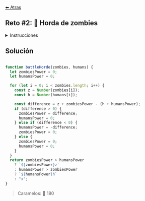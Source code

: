 [⬅ Atras](https://github.com/jdtb4/halloweenDev)

## Reto #2: 🧟 Horda de zombies

<details>
    <summary>Instrucciones</summary>

<br/>

En una lucha épica entre muertos vivientes 🧟 y humanos 👮‍♂️, ambos bandos tienen una lista de combatientes con poderes de ataque específicos.

La batalla se desarrolla en rondas, y cada ronda enfrenta a cada combatiente de su bando.

El bando con mayor poder de ataque gana la ronda, y su poder se suma al siguiente combatiente de su equipo.

En caso de empate, ambos combatientes caen y no afectan a la próxima ronda.

Dadas dos cadenas de texto zombies y humans, donde cada dígito (del 1 al 9) representa el poder de ataque de un combatiente, determina quién queda al final y con cuánto poder de ataque.

Importante: Las dos cadenas siempre tendrán la misma longitud.

La salida es una cadena de texto que representa el resultado final de la batalla.

- Si queda un zombie, devuelve su poder seguido de "z", por ejemplo "3z".
- Si queda un humano, devuelve su poder seguido de "h", por ejemplo "2h".
- Si hay un empate y ninguno queda con poder al final, devuelve "x".

Aquí tienes un ejemplo:

```js
const zombies = '242';
const humans = '334';

const result = battleHorde(zombies, humans);  // -> "2h"

// primera ronda: zombie 2 vs human 3 -> humano gana (+1)
// segunda ronda: zombie 4 vs human 3+1 -> empate
// tercera ronda: zombie 2 vs human 4 -> humano gana (+2)
// resultado: "2h"
```

Otro ejemplo con un empate:

```js
const zombies = '444';
const humans = '282';

const result = battleHorde(zombies, humans);  // -> "x"

// primera ronda: zombie 4 vs human 2 -> zombie gana (+2)
// segunda ronda: zombie 4+2 vs human 8 -> humano gana (+2)
// tercera ronda: zombie 4 vs human 2+2 -> empate
// resultado: "x"
```

</details>

## Solución

```js

function battleHorde(zombies, humans) {
  let zombiesPower = 0;
  let humansPower = 0;

  for (let i = 0; i < zombies.length; i++) {
    const z = Number(zombies[i]);
    const h = Number(humans[i]);

    const difference = z + zombiesPower - (h + humansPower);
    if (difference > 0) {
      zombiesPower = difference;
      humansPower = 0;
    } else if (difference < 0) {
      humansPower = -difference;
      zombiesPower = 0;
    } else {
      zombiesPower = 0;
      humansPower = 0;
    }
  }
  return zombiesPower > humansPower
    ? `${zombiesPower}z`
    : humansPower > zombiesPower
    ? `${humansPower}h`
    : "x";
}

```
> Caramelos: 🍬 180

<br/>    